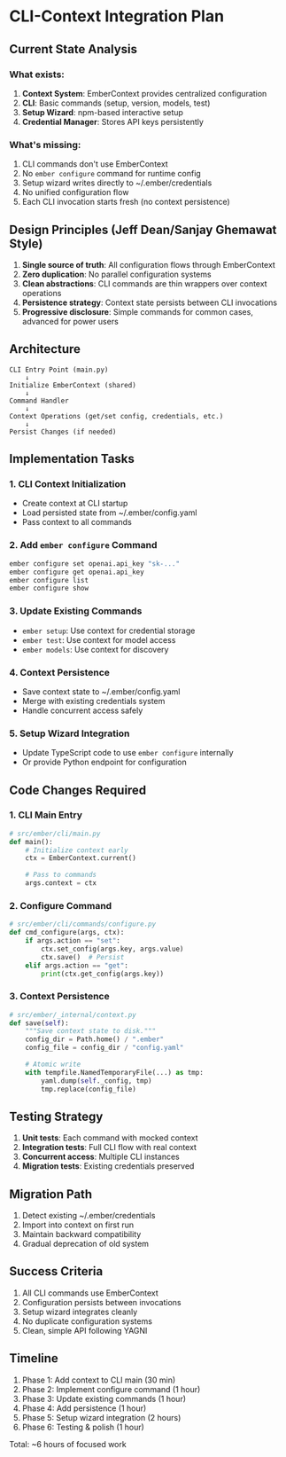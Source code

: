 # CLI-Context Integration Plan

## Current State Analysis

### What exists:
1. **Context System**: EmberContext provides centralized configuration
2. **CLI**: Basic commands (setup, version, models, test) 
3. **Setup Wizard**: npm-based interactive setup
4. **Credential Manager**: Stores API keys persistently

### What's missing:
1. CLI commands don't use EmberContext
2. No `ember configure` command for runtime config
3. Setup wizard writes directly to ~/.ember/credentials
4. No unified configuration flow
5. Each CLI invocation starts fresh (no context persistence)

## Design Principles (Jeff Dean/Sanjay Ghemawat Style)

1. **Single source of truth**: All configuration flows through EmberContext
2. **Zero duplication**: No parallel configuration systems
3. **Clean abstractions**: CLI commands are thin wrappers over context operations
4. **Persistence strategy**: Context state persists between CLI invocations
5. **Progressive disclosure**: Simple commands for common cases, advanced for power users

## Architecture

```
CLI Entry Point (main.py)
    ↓
Initialize EmberContext (shared)
    ↓
Command Handler
    ↓
Context Operations (get/set config, credentials, etc.)
    ↓
Persist Changes (if needed)
```

## Implementation Tasks

### 1. CLI Context Initialization
- Create context at CLI startup
- Load persisted state from ~/.ember/config.yaml
- Pass context to all commands

### 2. Add `ember configure` Command
```bash
ember configure set openai.api_key "sk-..."
ember configure get openai.api_key
ember configure list
ember configure show
```

### 3. Update Existing Commands
- `ember setup`: Use context for credential storage
- `ember test`: Use context for model access
- `ember models`: Use context for discovery

### 4. Context Persistence
- Save context state to ~/.ember/config.yaml
- Merge with existing credentials system
- Handle concurrent access safely

### 5. Setup Wizard Integration
- Update TypeScript code to use `ember configure` internally
- Or provide Python endpoint for configuration

## Code Changes Required

### 1. CLI Main Entry
```python
# src/ember/cli/main.py
def main():
    # Initialize context early
    ctx = EmberContext.current()
    
    # Pass to commands
    args.context = ctx
```

### 2. Configure Command
```python
# src/ember/cli/commands/configure.py
def cmd_configure(args, ctx):
    if args.action == "set":
        ctx.set_config(args.key, args.value)
        ctx.save()  # Persist
    elif args.action == "get":
        print(ctx.get_config(args.key))
```

### 3. Context Persistence
```python
# src/ember/_internal/context.py
def save(self):
    """Save context state to disk."""
    config_dir = Path.home() / ".ember"
    config_file = config_dir / "config.yaml"
    
    # Atomic write
    with tempfile.NamedTemporaryFile(...) as tmp:
        yaml.dump(self._config, tmp)
        tmp.replace(config_file)
```

## Testing Strategy

1. **Unit tests**: Each command with mocked context
2. **Integration tests**: Full CLI flow with real context
3. **Concurrent access**: Multiple CLI instances
4. **Migration tests**: Existing credentials preserved

## Migration Path

1. Detect existing ~/.ember/credentials
2. Import into context on first run
3. Maintain backward compatibility
4. Gradual deprecation of old system

## Success Criteria

1. All CLI commands use EmberContext
2. Configuration persists between invocations
3. Setup wizard integrates cleanly
4. No duplicate configuration systems
5. Clean, simple API following YAGNI

## Timeline

1. Phase 1: Add context to CLI main (30 min)
2. Phase 2: Implement configure command (1 hour)
3. Phase 3: Update existing commands (1 hour)
4. Phase 4: Add persistence (1 hour)
5. Phase 5: Setup wizard integration (2 hours)
6. Phase 6: Testing & polish (1 hour)

Total: ~6 hours of focused work